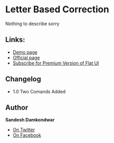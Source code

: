 Letter Based Correction
=======

Nothing to describe sorry

## Links:

+ [Demo page](http://designmodo.github.com/Flat-UI/)
+ [Official page](http://designmodo.com/flat-free)
+ [Subscribe for Premium Version of Flat UI](http://designmodo.com/flat/)

## Changelog

+ 1.0 Two Comands Added

## Author

**Sandesh Damkondwar**

+ [On Twitter](http://twitter.com/sandydamy)
+ [On Facebook](http://facebook.com/sandy2302)